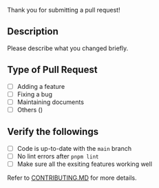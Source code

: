 Thank you for submitting a pull request!

## Description

Please describe what you changed briefly.

## Type of Pull Request
<!-- ignore-task-list-start -->
- [ ] Adding a feature
- [ ] Fixing a bug
- [ ] Maintaining documents
- [ ] Others ()
<!-- ignore-task-list-end -->

## Verify the followings
<!-- ignore-task-list-start -->
- [ ] Code is up-to-date with the `main` branch
- [ ] No lint errors after `pnpm lint`
- [ ] Make sure all the exsiting features working well
<!-- ignore-task-list-end -->

Refer to [CONTRIBUTING.MD](https://github.com/watergis/maplibre-gl-export/tree/master/.github/CONTRIBUTING.md) for more details.
